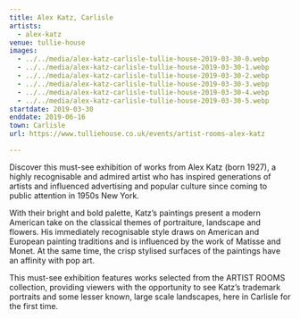 ```yaml
---
title: Alex Katz, Carlisle
artists:
  - alex-katz
venue: tullie-house
images:
  - ../../media/alex-katz-carlisle-tullie-house-2019-03-30-0.webp
  - ../../media/alex-katz-carlisle-tullie-house-2019-03-30-1.webp
  - ../../media/alex-katz-carlisle-tullie-house-2019-03-30-2.webp
  - ../../media/alex-katz-carlisle-tullie-house-2019-03-30-3.webp
  - ../../media/alex-katz-carlisle-tullie-house-2019-03-30-4.webp
  - ../../media/alex-katz-carlisle-tullie-house-2019-03-30-5.webp
startdate: 2019-03-30
enddate: 2019-06-16
town: Carlisle
url: https://www.tulliehouse.co.uk/events/artist-rooms-alex-katz

---
```


Discover this must-see exhibition of works from Alex Katz (born 1927), a highly recognisable and admired artist who has inspired generations of artists and influenced advertising and popular culture since coming to public attention in 1950s New York.

With their bright and bold palette, Katz’s paintings present a modern American take on the classical themes of portraiture, landscape and flowers. His immediately recognisable style draws on American and European painting traditions and is influenced by the work of Matisse and Monet. At the same time, the crisp stylised surfaces of the paintings have an affinity with pop art.

This must-see exhibition features works selected from the ARTIST ROOMS collection, providing viewers with the opportunity to see Katz’s trademark portraits and some lesser known, large scale landscapes, here in Carlisle for the first time.